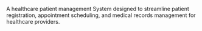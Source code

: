 A healthcare patient management System designed to streamline patient registration, appointment scheduling, and medical records management for healthcare providers.